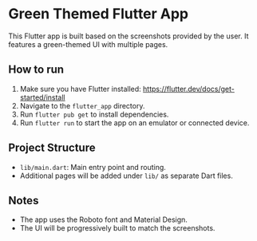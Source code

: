 # Green Themed Flutter App

This Flutter app is built based on the screenshots provided by the user. It features a green-themed UI with multiple pages.

## How to run

1. Make sure you have Flutter installed: https://flutter.dev/docs/get-started/install
2. Navigate to the `flutter_app` directory.
3. Run `flutter pub get` to install dependencies.
4. Run `flutter run` to start the app on an emulator or connected device.

## Project Structure

- `lib/main.dart`: Main entry point and routing.
- Additional pages will be added under `lib/` as separate Dart files.

## Notes

- The app uses the Roboto font and Material Design.
- The UI will be progressively built to match the screenshots.
